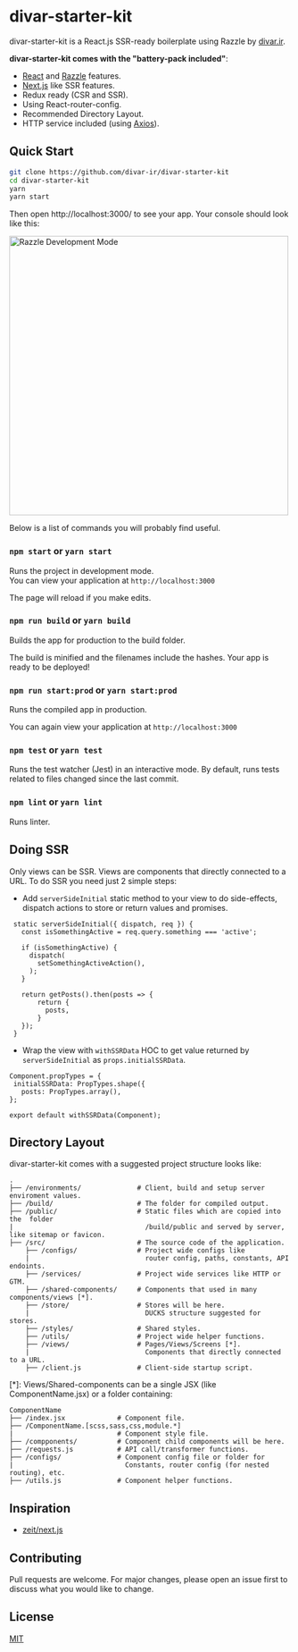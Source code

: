 # divar-starter-kit

divar-starter-kit is a React.js SSR-ready boilerplate using Razzle by [divar.ir](https://divar.ir).

**divar-starter-kit comes with the "battery-pack included"**:

* [React](https://github.com/facebook/react) and [Razzle](https://razzlejs.org) features.
* [Next.js](https://nextjs.org/docs/api-reference/data-fetching/getInitialProps) like SSR features.
* Redux ready (CSR and SSR).
* Using React-router-config.
* Recommended Directory Layout.
* HTTP service included (using [Axios](https://github.com/axios/axios)).

## Quick Start



```bash
git clone https://github.com/divar-ir/divar-starter-kit
cd divar-starter-kit
yarn
yarn start
```

Then open http://localhost:3000/ to see your app. Your console should look like this:

<img src="https://cloud.githubusercontent.com/assets/4060187/26324663/b31788c4-3f01-11e7-8e6f-ffa48533af54.png" width="500px" alt="Razzle Development Mode"/>


Below is a list of commands you will probably find useful.

### `npm start` or `yarn start`

Runs the project in development mode.  
You can view your application at `http://localhost:3000`

The page will reload if you make edits.

### `npm run build` or `yarn build`

Builds the app for production to the build folder.

The build is minified and the filenames include the hashes.
Your app is ready to be deployed!

### `npm run start:prod` or `yarn start:prod`

Runs the compiled app in production.

You can again view your application at `http://localhost:3000`

### `npm test` or `yarn test`

Runs the test watcher (Jest) in an interactive mode.
By default, runs tests related to files changed since the last commit.

### `npm lint` or `yarn lint`

Runs linter.


## Doing SSR
Only views can be SSR. Views are components that directly connected to a URL. To do SSR you need just 2 simple steps:


* Add `serverSideInitial` static method to your view to do side-effects, dispatch actions to store or return values and promises.

```
 static serverSideInitial({ dispatch, req }) {
   const isSomethingActive = req.query.something === 'active';
 
   if (isSomethingActive) {
     dispatch(
       setSomethingActiveAction(),
     );
   }
 
   return getPosts().then(posts => {
       return {
         posts,
       }
   });
 }

```

* Wrap the view with `withSSRData` HOC to get value returned by `serverSideInitial` as `props.initialSSRData`.

```
Component.propTypes = {
 initialSSRData: PropTypes.shape({
   posts: PropTypes.array(),
};
 
export default withSSRData(Component);
```

## Directory Layout

divar-starter-kit comes with a suggested project structure looks like:

```
.
├── /environments/              # Client, build and setup server enviroment values.
├── /build/                     # The folder for compiled output.
├── /public/                    # Static files which are copied into the  folder
|                                 /build/public and served by server, like sitemap or favicon.
├── /src/                       # The source code of the application.
    ├── /configs/               # Project wide configs like
 	|                             router config, paths, constants, API endoints.
    ├── /services/              # Project wide services like HTTP or GTM.
    ├── /shared-components/     # Components that used in many components/views [*].
    ├── /store/                 # Stores will be here.
    |							  DUCKS structure suggested for stores.
    ├── /styles/                # Shared styles.
    ├── /utils/                 # Project wide helper functions.
    ├── /views/                 # Pages/Views/Screens [*].
    |                             Components that directly connected to a URL.
    ├── /client.js              # Client-side startup script.
```

[*]: Views/Shared-components can be a single JSX (like ComponentName.jsx)
	 or a folder containing: 

```
ComponentName
├── /index.jsx             # Component file.
├── /ComponentName.[scss,sass,css,module.*] 
|						   # Component style file.
├── /compponents/          # Component child components will be here.
├── /requests.js           # API call/transformer functions.
├── /configs/              # Component config file or folder for
|							 Constants, router config (for nested routing), etc.
├── /utils.js              # Component helper functions.
```

## Inspiration

* [zeit/next.js](https://github.com/zeit/next.js)

## Contributing
Pull requests are welcome. For major changes, please open an issue first to discuss what you would like to change.

## License
[MIT](https://choosealicense.com/licenses/mit/)
